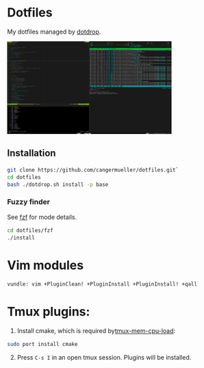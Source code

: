 # Dotfiles

My dotfiles managed by [dotdrop](https://github.com/deadc0de6/dotdrop).

<img src='/images/iterm.png' width=384 height=216></img>

## Installation
```bash
git clone https://github.com/cangermueller/dotfiles.git`
cd dotfiles
bash ./dotdrop.sh install -p base
```

### Fuzzy finder
See [fzf](https://github.com/junegunn/fzf) for mode details.
```bash
cd dotfiles/fzf
./install
```

# Vim modules
```bash
vundle: vim +PluginClean! +PluginInstall +PluginInstall! +qall
```

# Tmux plugins:
1. Install cmake, which is required by[tmux-mem-cpu-load](https://github.com/thewtex/tmux-mem-cpu-load):
```bash
sudo port install cmake
```
2. Press `C-s I` in an open tmux session. Plugins will be installed.
